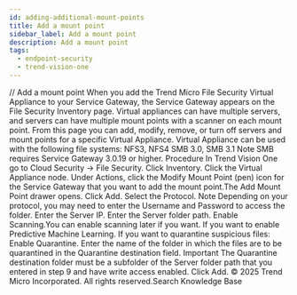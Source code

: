 ```yaml
---
id: adding-additional-mount-points
title: Add a mount point
sidebar_label: Add a mount point
description: Add a mount point
tags:
  - endpoint-security
  - trend-vision-one
---
```


/*<![CDATA[*/ $('#title').html($('meta[name=map-description]').attr('content')); /*]]>*/ Add a mount point When you add the Trend Micro File Security Virtual Appliance to your Service Gateway, the Service Gateway appears on the File Security Inventory page. Virtual appliances can have multiple servers, and servers can have multiple mount points with a scanner on each mount point. From this page you can add, modify, remove, or turn off servers and mount points for a specific Virtual Appliance. Virtual Appliance can be used with the following file systems: NFS3, NFS4 SMB 3.0, SMB 3.1 Note SMB requires Service Gateway 3.0.19 or higher. Procedure In Trend Vision One go to Cloud Security → File Security. Click Inventory. Click the Virtual Appliance node. Under Actions, click the Modify Mount Point (pen) icon for the Service Gateway that you want to add the mount point.The Add Mount Point drawer opens. Click Add. Select the Protocol. Note Depending on your protocol, you may need to enter the Username and Password to access the folder. Enter the Server IP. Enter the Server folder path. Enable Scanning.You can enable scanning later if you want. If you want to enable Predictive Machine Learning. If you want to quarantine suspicious files: Enable Quarantine. Enter the name of the folder in which the files are to be quarantined in the Quarantine destination field. Important The Quarantine destination folder must be a subfolder of the Server folder path that you entered in step 9 and have write access enabled. Click Add. © 2025 Trend Micro Incorporated. All rights reserved.Search Knowledge Base